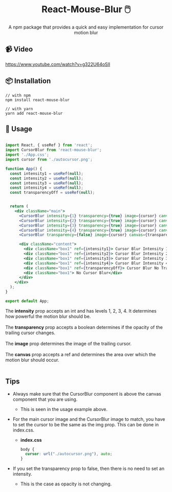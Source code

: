 <h1 align="center">  React-Mouse-Blur 🖱️</h1>
<div align="center">A npm package that provides a quick and easy implementation for cursor motion blur</div>


## 📹 Video

https://www.youtube.com/watch?v=g322U64oSlI

## 📦 Installation 

```
// with npm
npm install react-mouse-blur

// with yarn
yarn add react-mouse-blur
```

## 🧰 Usage

```jsx

import React, { useRef } from 'react';
import CursorBlur from 'react-mouse-blur';
import './App.css';
import cursor from './autocursor.png';

function App() {
  const intensity1 = useRef(null);
  const intensity2 = useRef(null);
  const intensity3 = useRef(null);
  const intensity4 = useRef(null);
  const transparencyOff = useRef(null);


  return (
    <div className="main">
      <CursorBlur intensity={1} transparency={true} image={cursor} canvas={intensity1} />
      <CursorBlur intensity={2} transparency={true} image={cursor} canvas={intensity2} />
      <CursorBlur intensity={3} transparency={true} image={cursor} canvas={intensity3} />
      <CursorBlur intensity={4} transparency={true} image={cursor} canvas={intensity4} />
      <CursorBlur transparency={false} image={cursor} canvas={transparencyOff} />

      <div className="content">
        <div className="box1" ref={intensity1}> Cursor Blur Intensity 1 </div>
        <div className="box1" ref={intensity2}> Cursor Blur Intensity 2 </div>
        <div className="box1" ref={intensity3}> Cursor Blur Intensity 3 </div>
        <div className="box1" ref={intensity4}> Cursor Blur Intensity 4 </div>
        <div className="box1" ref={transparencyOff}> Cursor Blur No Transparency </div>
        <div className="box1"> No Cursor Blur</div>
      </div>
    </div>
  );
}

export default App;

```
<div>The <b>intensity</b> prop accepts an int and has levels 1, 2, 3, 4. It determines how powerful the motion blur should be.</div>
</br>
<div>The <b>transparency</b> prop accepts a boolean determines if the opacity of the trailing cursor changes.</div>
</br>
<div>The <b>image</b> prop determines the image of the trailing cursor. </div>
</br>
<div>The <b>canvas</b> prop accepts a ref and determines the area over which the motion blur should occur.</div>
</br>

## Tips

* Always make sure that the CursorBlur component is above the canvas component that you are using.
  * This is seen in the usage example above.
  
* For the main cursor image and the CursorBlur image to match, you have to set the cursor to be the same as the img prop. This can be done in index.css.
  * <b>index.css</b>
    </br>
    ```css
    body {
      cursor: url("./autocursor.png"), auto;
    }
    ```
* If you set the transparency prop to false, then there is no need to set an intensity.
  * This is the case as opacity is not changing.